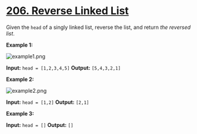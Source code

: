 # [206. Reverse Linked List](https://leetcode.com/problems/reverse-linked-list/description/)

Given the `head` of a singly linked list, reverse the list, and return _the reversed list_.

**Example 1:**

![example1.png](res/ex1.png)

**Input:** `head = [1,2,3,4,5]`
**Output:** `[5,4,3,2,1]`


**Example 2:**

![example2.png](res/ex2.png)

**Input:** `head = [1,2]`
**Output:** `[2,1]`


**Example 3:**

**Input:** `head = []`
**Output:** `[]`
